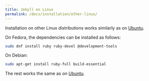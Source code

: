 ```yaml
---
title: Jekyll on Linux
permalink: /docs/installation/other-linux/
---
```

Installation on other Linux distributions works similarly as on [Ubuntu](ubuntu.html).

On Fedora, the dependencies can be installed as follows:

 ```sh
sudo dnf install ruby ruby-devel @development-tools
```

On Debian:

```sh
sudo apt-get install ruby-full build-essential
```

The rest works the same as on [Ubuntu](ubuntu.html).
